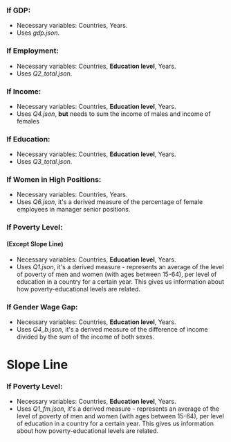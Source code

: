 ### If GDP:
* Necessary variables: Countries, Years.
* Uses *gdp.json*.
### If Employment:
* Necessary variables: Countries, **Education level**, Years.
* Uses *Q2_total.json*.
### If Income:
* Necessary variables: Countries, **Education level**, Years.
* Uses *Q4.json*, **but** needs to sum the income of males and income of females
### If Education:
* Necessary variables: Countries, **Education level**, Years.
* Uses *Q3_total.json*.
### If Women in High Positions:
* Necessary variables: Countries, Years.
* Uses *Q6.json*, it's a derived measure of the percentage of female employees in manager senior positions.
### If Poverty Level:
#### (Except Slope Line)
* Necessary variables: Countries, **Education level**, Years.
* Uses *Q1.json*, it's a derived measure - represents an average of the level of poverty of men and women (with ages between 15-64), per level of education in a country for a certain year. This gives us information about how poverty-educational levels are related.
### If Gender Wage Gap:
* Necessary variables: Countries, **Education level**, Years.
* Uses *Q4_b.json*, it's a derived measure of the difference of income divided by the sum of the income of both sexes.

# Slope Line
### If Poverty Level:
* Necessary variables: Countries, **Education level**, Years.
* Uses *Q1_fm.json*, it's a derived measure - represents an average of the level of poverty of men and women (with ages between 15-64), per level of education in a country for a certain year. This gives us information about how poverty-educational levels are related.
